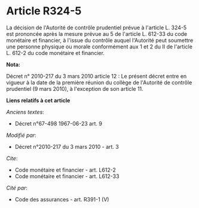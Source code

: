 # Article R324-5

La décision de l'Autorité de contrôle prudentiel prévue à l'article L. 324-5 est prononcée après la mesure prévue au 5 de
l'article L. 612-33 du code monétaire et financier, à l'issue du contrôle auquel l'Autorité peut soumettre une personne
physique ou morale conformément aux 1 et 2 du II de l'article L. 612-2 du code monétaire et financier.

**Nota:**

Décret n° 2010-217 du 3 mars 2010 article 12 : Le présent décret entre en vigueur à la date de la première réunion du collège
de l'Autorité de contrôle prudentiel (9 mars 2010), à l'exception de son article 11.

**Liens relatifs à cet article**

_Anciens textes_:

  - Décret n°67-498 1967-06-23 art. 9

_Modifié par_:

  - Décret n°2010-217 du 3 mars 2010 - art. 3

_Cite_:

  - Code monétaire et financier - art. L612-2
  - Code monétaire et financier - art. L612-33

_Cité par_:

  - Code des assurances - art. R391-1 (V)
